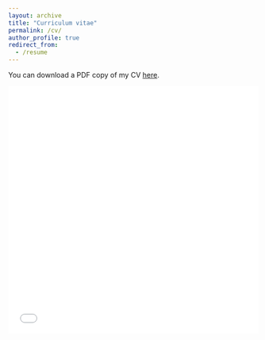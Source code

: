 ```yaml
---
layout: archive
title: "Curriculum vitae"
permalink: /cv/
author_profile: true
redirect_from:
  - /resume
---
```

You can download a PDF copy of my CV [here](/files/pdf/CV_Sayorn_Chin.pdf).

<iframe src="/files/pdf/CV_Sayorn_Chin.pdf" width="100%" height="500" frameborder="no" border="0" marginwidth="0" marginheight="0"></iframe>
